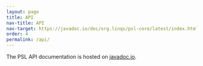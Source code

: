 ```yaml
---
layout: page
title: API
nav-title: API
nav-target: https://javadoc.io/doc/org.linqs/psl-core/latest/index.html
order: 4
permalink: /api/
---
```


The PSL API documentation is hosted on [javadoc.io](https://javadoc.io/doc/org.linqs/psl-core/latest/index.html).
